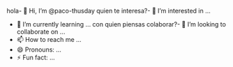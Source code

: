 hola- 👋 Hi, I’m @paco-thusday
quien te interesa?- 👀 I’m interested in ...
- 🌱 I’m currently learning ...
con quien piensas colaborar?- 💞️ I’m looking to collaborate on ...
- 📫 How to reach me ...
- 😄 Pronouns: ...
- ⚡ Fun fact: ...

<!---
paco-thusday/paco-thusday is a ✨ special ✨ repository because its `README.md` (this file) appears on your GitHub profile.
You can click the Preview link to take a look at your changes.
--->
